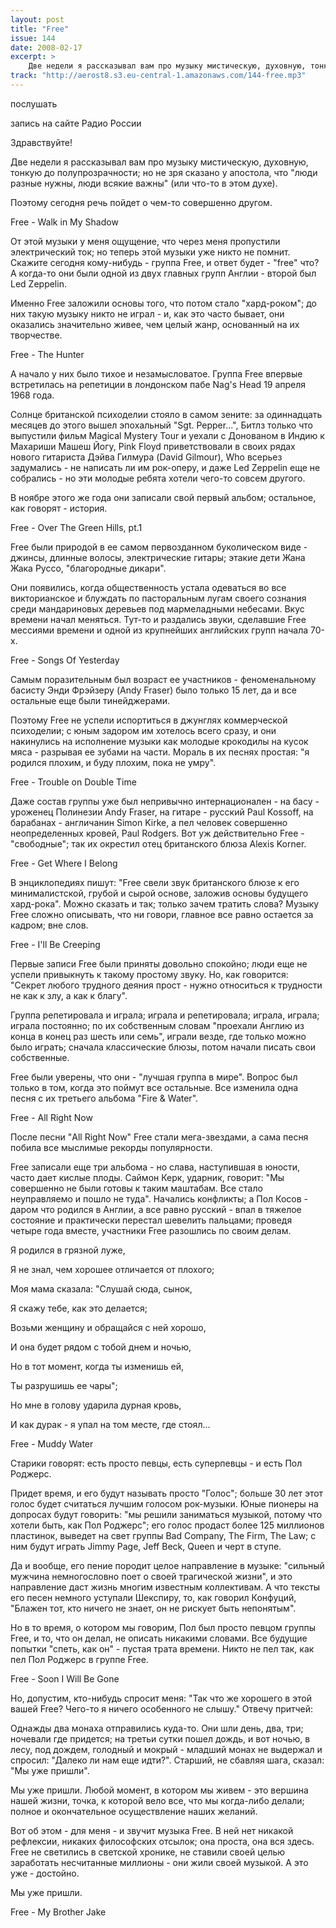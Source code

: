 ```yaml
---
layout: post
title: "Free"
issue: 144
date: 2008-02-17
excerpt: >
    Две недели я рассказывал вам про музыку мистическую, духовную, тонкую до полупрозрачности; но не зря сказано у апостола, что "люди разные нужны, люди всякие важны" (или что-то в этом духе).
track: "http://aerost8.s3.eu-central-1.amazonaws.com/144-free.mp3"
---
```


послушать

запись на сайте Радио России

Здравствуйте!

Две недели я рассказывал вам про музыку мистическую, духовную, тонкую до полупрозрачности; но не зря сказано у апостола, что "люди разные нужны, люди всякие важны" (или что-то в этом духе).

Поэтому сегодня речь пойдет о чем-то совершенно другом.

Free - Walk in My Shadow

От этой музыки у меня ощущение, что через меня пропустили электрический ток; но теперь этой музыки уже никто не помнит. Скажите сегодня кому-нибудь - группа Free, и ответ будет - "free" что? А когда-то они были одной из двух главных групп Англии - второй был Led Zeppelin.

Именно Free заложили основы того, что потом стало "хард-роком"; до них такую музыку никто не играл - и, как это часто бывает, они оказались значительно живее, чем целый жанр, основанный на их творчестве.

Free - The Hunter

А начало у них было тихое и незамысловатое. Группа Free впервые встретилась на репетиции в лондонском пабе Nag's Нead 19 апреля 1968 года.

Солнце британской психоделии стояло в самом зените: за одиннадцать месяцев до этого вышел эпохальный "Sgt. Pepper...", Битлз только что выпустили фильм Magical Mystery Tour и уехали с Донованом в Индию к Махариши Машеш Йогу, Pink Floyd приветствовали в своих рядах нового гитариста Дэйва Гилмура (David Gilmour), Who всерьез задумались - не написать ли им рок-оперу, и даже Led Zeppelin еще не собрались - но эти молодые ребята хотели чего-то совсем другого.

В ноябре этого же года они записали свой первый альбом; остальное, как говорят - история.

Free - Over The Green Hills, pt.1

Free были природой в ее самом первозданном буколическом виде - джинсы, длинные волосы, электрические гитары; этакие дети Жана Жака Руссо, "благородные дикари".

Они появились, когда общественность устала одеваться во все викторианское и блуждать по пасторальным лугам своего сознания среди мандариновых деревьев под мармеладными небесами. Вкус времени начал меняться. Тут-то и раздались звуки, сделавшие Free мессиями времени и одной из крупнейших английских групп начала 70-х.

Free - Songs Of Yesterday

Самым поразительным был возраст ее участников - феноменальному басисту Энди Фрэйзеру (Andy Fraser) было только 15 лет, да и все остальные еще были тинейджерами.

Поэтому Free не успели испортиться в джунглях коммерческой психоделии; с юным задором им хотелось всего сразу, и они накинулись на исполнение музыки как молодые крокодилы на кусок мяса - разрывая ее зубами на части. Мораль в их песнях простая: "я родился плохим, и буду плохим, пока не умру".

Free - Trouble on Double Time

Даже состав группы уже был непривычно интернационален - на басу - уроженец Полинезии Andy Fraser, на гитаре - русский Paul Kossoff, на барабанах - англичанин Simon Kirke, а пел человек совершенно неопределенных кровей, Paul Rodgers. Вот уж действительно Free - "свободные"; так их окрестил отец британского блюза Alexis Korner.

Free - Get Where I Belong

В энциклопедиях пишут: "Free свели звук британского блюзе к его минималистской, грубой и сырой основе, заложив основы будущего хард-рока". Можно сказать и так; только зачем тратить слова? Музыку Free сложно описывать, что ни говори, главное все равно остается за кадром; вне слов.

Free - I'll Be Creeping

Первые записи Free были приняты довольно спокойно; люди еще не успели привыкнуть к такому простому звуку. Но, как говорится: "Секрет любого трудного деяния прост - нужно относиться к трудности не как к злу, а как к благу".

Группа репетировала и играла; играла и репетировала; играла, играла; играла постоянно; по их собственным словам "проехали Англию из конца в конец раз шесть или семь", играли везде, где только можно было играть; сначала классические блюзы, потом начали писать свои собственные.

Free были уверены, что они - "лучшая группа в мире". Вопрос был только в том, когда это поймут все остальные. Все изменила одна песня с их третьего альбома "Fire & Water".

Free - All Right Now

После песни "All Right Now" Free стали мега-звездами, а сама песня побила все мыслимые рекорды популярности.

Free записали еще три альбома - но слава, наступившая в юности, часто дает кислые плоды. Саймон Керк, ударник, говорит: "Мы совершенно не были готовы к таким маштабам. Все стало неуправляемо и пошло не туда". Начались конфликты; а Пол Косов - даром что родился в Англии, а все равно русский - впал в тяжелое состояние и практически перестал шевелить пальцами; проведя четыре года вместе, участники Free разошлись по своим делам.

Я родился в грязной луже,

Я не знал, чем хорошее отличается от плохого;

Моя мама сказала: "Слушай сюда, сынок,

Я скажу тебе, как это делается;

Возьми женщину и обращайся с ней хорошо,

И она будет рядом с тобой днем и ночью,

Но в тот момент, когда ты изменишь ей,

Ты разрушишь ее чары";

Но мне в голову ударила дурная кровь,

И как дурак - я упал на том месте, где стоял...

Free - Muddy Water

Старики говорят: есть просто певцы, есть суперпевцы - и есть Пол Роджерс.

Придет время, и его будут называть просто "Голос"; больше 30 лет этот голос будет считаться лучшим голосом рок-музыки. Юные пионеры на допросах будут говорить: "мы решили заниматься музыкой, потому что хотели быть, как Пол Роджерс"; его голос продаст более 125 миллионов пластинок, выведет на свет группы Bad Company, The Firm, The Law; с ним будут играть Jimmy Page, Jeff Beck, Queen и черт в ступе.

Да и вообще, его пение породит целое направление в музыке: "сильный мужчина немногословно поет о своей трагической жизни", и это направление даст жизнь многим известным коллективам. А что тексты его песен немного уступали Шекспиру, то, как говорил Конфуций, "Блажен тот, кто ничего не знает, он не рискует быть непонятым".

Но в то время, о котором мы говорим, Пол был просто певцом группы Free, и то, что он делал, не описать никакими словами. Все будущие попытки "спеть, как он" - пустая трата времени. Никто не пел так, как пел Пол Роджерс в группе Free.

Free - Soon I Will Be Gone

Но, допустим, кто-нибудь спросит меня: "Так что же хорошего в этой вашей Free? Чего-то я ничего особенного не слышу." Отвечу притчей:

Однажды два монаха отправились куда-то. Они шли день, два, три; ночевали где придется; на третьи сутки пошел дождь, и вот ночью, в лесу, под дождем, голодный и мокрый - младший монах не выдержал и спросил: "Далеко ли нам еще идти?". Старший, не сбавляя шага, сказал: "Мы уже пришли".

Мы уже пришли. Любой момент, в котором мы живем - это вершина нашей жизни, точка, к которой вело все, что мы когда-либо делали; полное и окончательное осуществление наших желаний.

Вот об этом - для меня - и звучит музыка Free. В ней нет никакой рефлексии, никаких философских отсылок; она проста, она вся здесь. Free не светились в светской хронике, не ставили своей целью заработать несчитанные миллионы - они жили своей музыкой. А это уже - достойно.

Мы уже пришли.

Free - My Brother Jake
